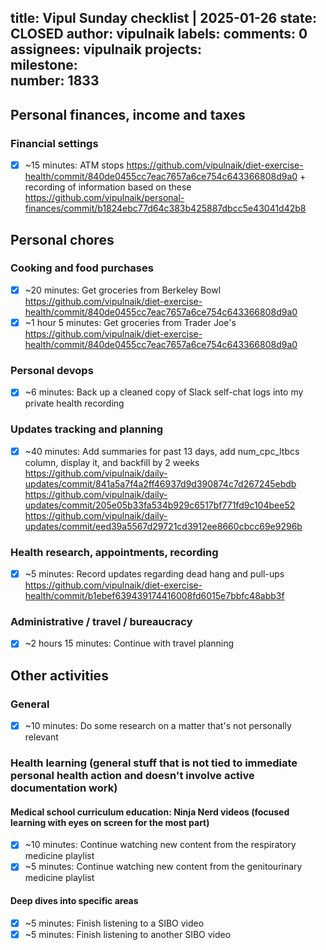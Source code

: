 title:	Vipul Sunday checklist | 2025-01-26
state:	CLOSED
author:	vipulnaik
labels:	
comments:	0
assignees:	vipulnaik
projects:	
milestone:	
number:	1833
--
## Personal finances, income and taxes

### Financial settings

- [x] ~15 minutes: ATM stops https://github.com/vipulnaik/diet-exercise-health/commit/840de0455cc7eac7657a6ce754c643366808d9a0 + recording of information based on these https://github.com/vipulnaik/personal-finances/commit/b1824ebc77d64c383b425887dbcc5e43041d42b8

## Personal chores

### Cooking and food purchases

- [x] ~20 minutes: Get groceries from Berkeley Bowl https://github.com/vipulnaik/diet-exercise-health/commit/840de0455cc7eac7657a6ce754c643366808d9a0
- [x] ~1 hour 5 minutes: Get groceries from Trader Joe's https://github.com/vipulnaik/diet-exercise-health/commit/840de0455cc7eac7657a6ce754c643366808d9a0

### Personal devops

- [x] ~6 minutes: Back up a cleaned copy of Slack self-chat logs into my private health recording

### Updates tracking and planning

- [x] ~40 minutes: Add summaries for past 13 days, add num_cpc_ltbcs column, display it, and backfill by 2 weeks https://github.com/vipulnaik/daily-updates/commit/841a5a7f4a2ff46937d9d390874c7d267245ebdb https://github.com/vipulnaik/daily-updates/commit/205e05b33fa534b929c6517bf771fd9c104bee52 https://github.com/vipulnaik/daily-updates/commit/eed39a5567d29721cd3912ee8660cbcc69e9296b

### Health research, appointments, recording

- [x] ~5 minutes: Record updates regarding dead hang and pull-ups https://github.com/vipulnaik/diet-exercise-health/commit/b1ebef639439174416008fd6015e7bbfc48abb3f

### Administrative / travel / bureaucracy

- [x] ~2 hours 15 minutes: Continue with travel planning

## Other activities

### General

- [x] ~10 minutes: Do some research on a matter that's not personally relevant

### Health learning (general stuff that is not tied to immediate personal health action and doesn't involve active documentation work)

#### Medical school curriculum education: Ninja Nerd videos (focused learning with eyes on screen for the most part)

- [x] ~10 minutes: Continue watching new content from the respiratory medicine playlist
- [x] ~5 minutes: Continue watching new content from the genitourinary medicine playlist

#### Deep dives into specific areas

- [x] ~5 minutes: Finish listening to a SIBO video
- [x] ~5 minutes: Finish listening to another SIBO video
